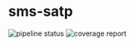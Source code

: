 # sms-satp
![pipeline status](https://gitlab.smsassist.com/smsdevops/smsdevopsplatform/sms-satp/badges/develop/pipeline.svg) 
![coverage report](https://gitlab.smsassist.com/smsdevops/smsdevopsplatform/sms-satp/badges/develop/coverage.svg?job=task_test)